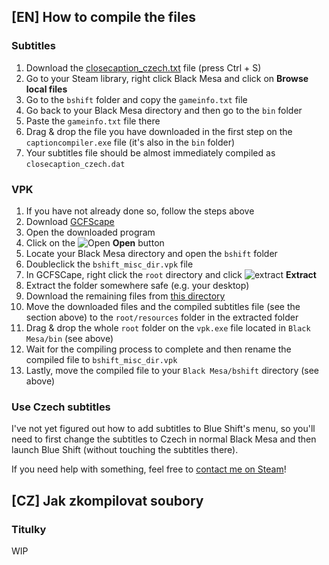 ## [EN] How to compile the files
### Subtitles
1. Download the [closecaption_czech.txt](https://raw.githubusercontent.com/Fjuro/bm-bs-cz/main/Blue%20Shift/closecaption_czech.txt) file (press Ctrl + S)
2. Go to your Steam library, right click Black Mesa and click on **Browse local files**
3. Go to the `bshift` folder and copy the `gameinfo.txt` file
4. Go back to your Black Mesa directory and then go to the `bin` folder
5. Paste the `gameinfo.txt` file there
6. Drag & drop the file you have downloaded in the first step on the `captioncompiler.exe` file (it's also in the `bin` folder)
7. Your subtitles file should be almost immediately compiled as `closecaption_czech.dat`
### VPK
1. If you have not already done so, follow the steps above
2. Download [GCFScape](https://nemstools.github.io/pages/GCFScape-Download.html)
3. Open the downloaded program 
4. Click on the ![Open](https://user-images.githubusercontent.com/40403606/177190981-2b36c7f1-f4a4-46ce-8471-59549d0e9851.png) **Open** button
5. Locate your Black Mesa directory and open the `bshift` folder
6. Doubleclick the `bshift_misc_dir.vpk` file
7. In GCFSCape, right click the `root` directory and click ![extract](https://user-images.githubusercontent.com/40403606/177191519-62a02a47-edd8-4d3d-9376-4e3c88d88fd2.png) **Extract**
8. Extract the folder somewhere safe (e.g. your desktop)
9. Download the remaining files from [this directory](https://github.com/Fjuro/bm-bs-cz/tree/main/Blue%20Shift)
10. Move the downloaded files and the compiled subtitles file (see the section above) to the `root/resources` folder in the extracted folder
11. Drag & drop the whole `root` folder on the `vpk.exe` file located in `Black Mesa/bin` (see above)
12. Wait for the compiling process to complete and then rename the compiled file to `bshift_misc_dir.vpk`
13. Lastly, move the compiled file to your `Black Mesa/bshift` directory (see above)
### Use Czech subtitles
I've not yet figured out how to add subtitles to Blue Shift's menu, so you'll need to first change the subtitles to Czech in normal Black Mesa and then launch Blue Shift (without touching the subtitles there).

If you need help with something, feel free to [contact me on Steam](https://steamcommunity.com/id/Fjuro)!

## [CZ] Jak zkompilovat soubory
### Titulky
WIP
